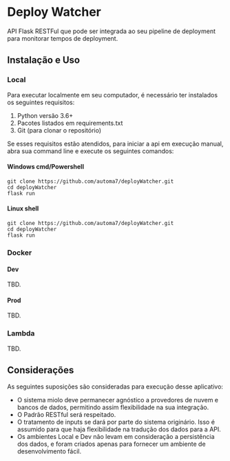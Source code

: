# Deploy Watcher

API Flask RESTFul que pode ser integrada ao seu pipeline de deployment para monitorar tempos de deployment.

## Instalação e Uso

### Local
Para executar localmente em seu computador, é necessário ter instalados os seguintes requisitos:
1. Python versão 3.6+
2. Pacotes listados em requirements.txt
3. Git (para clonar o repositório)

Se esses requisitos estão atendidos, para iniciar a api em execução manual, abra sua command line e execute os seguintes comandos:
#### Windows cmd/Powershell
    git clone https://github.com/automa7/deployWatcher.git
    cd deployWatcher
    flask run
    
#### Linux shell
    git clone https://github.com/automa7/deployWatcher.git 
    cd deployWatcher
    flask run

### Docker
#### Dev
TBD.
#### Prod
TBD.
### Lambda
TBD.

## Considerações
As seguintes suposições são consideradas para execução desse aplicativo:
* O sistema miolo deve permanecer agnóstico a provedores de nuvem e bancos de dados, permitindo assim flexibilidade na sua integração.
* O Padrão RESTful será respeitado.
* O tratamento de inputs se dará por parte do sistema originário. Isso é assumido para que haja flexibilidade na tradução dos dados para a API.
* Os ambientes Local e Dev não levam em consideração a persistência dos dados, e foram criados apenas para fornecer um ambiente de desenvolvimento fácil.

